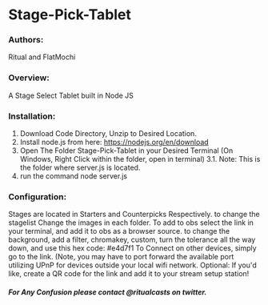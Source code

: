 # Stage-Pick-Tablet
### Authors:
Ritual and FlatMochi

### Overview:
A Stage Select Tablet built in Node JS

### Installation: 
  1. Download Code Directory, Unzip to Desired Location.
  2. Install node.js from here: https://nodejs.org/en/download
  3. Open The Folder Stage-Pick-Tablet in your Desired Terminal (On Windows, Right Click within the folder, open in terminal) 
      3.1. Note: This is the folder where server.js is located.
  4. run the command node server.js

### Configuration: 
  Stages are located in Starters and Counterpicks Respectively. 
  to change the stagelist Change the images in each folder.
  To add to obs select the link in your terminal, and add it to obs as a browser source.
  to change the background, add a filter, chromakey, custom, turn the tolerance all the way down, and use this hex code: #e4d7f1
  To Connect on other devices, simply go to the link. (Note, you may have to port forward the available port utilizing UPnP for devices outside your local wifi network. 
  Optional: If you'd like, create a QR code for the link and add it to your stream setup station!

##### For Any Confusion please contact @ritualcasts on twitter.
